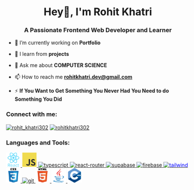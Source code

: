 <h1 align="center">Hey👋, I'm Rohit Khatri</h1>
<h3 align="center">A Passionate Frontend Web Developer and Learner</h3>

- 🔭 I’m currently working on **Portfolio**

- 🌱 I learn from **projects**

- 💬 Ask me about **COMPUTER SCIENCE**

- 📫 How to reach me **rohitkhatri.dev@gmail.com**

- ⚡ **If You Want to Get Something You Never Had You Need to do Something You Did**

<h3 align="left">Connect with me:</h3>
<p align="left">
<a href="https://twitter.com/rohit_khatri302" target="blank"><img align="center" src="https://raw.githubusercontent.com/rahuldkjain/github-profile-readme-generator/master/src/images/icons/Social/twitter.svg" alt="rohit_khatri302" height="30" width="40" /></a>
<a href="https://linkedin.com/in/rohitkhatri302" target="blank"><img align="center" src="https://raw.githubusercontent.com/rahuldkjain/github-profile-readme-generator/master/src/images/icons/Social/linked-in-alt.svg" alt="rohitkhatri302" height="30" width="40" /></a>
</p>

<h3 align="left">Languages and Tools:</h3>
<p align="left"> <a href="https://reactjs.org/" target="_blank" rel="noreferrer"> <img src="https://raw.githubusercontent.com/devicons/devicon/master/icons/react/react-original-wordmark.svg" alt="react" width="40" height="40"/> </a><a href="https://developer.mozilla.org/en-US/docs/Web/JavaScript" target="_blank" rel="noreferrer"> <img src="https://raw.githubusercontent.com/devicons/devicon/master/icons/javascript/javascript-original.svg" alt="javascript" width="40" height="40"/> </a> <a href="https://www.typescriptlang.org/" target="_blank" rel="noreferrer"> <img src="https://cdn.worldvectorlogo.com/logos/typescript.svg" alt="typescript" width="40" height="40"/> </a> <a href="https://reactrouter.com/" target="_blank" rel="noreferrer"> <img src="https://ultimatecourses.com/assets/category/react-router-9c0bb349a7ca8d699e4dcd1ebcdd21dda7198447dfcef928f9cbb0748e1f0ad5.svg" alt="react-router" width="40" height="40"/> </a> <a href="https://supabase.com/" target="_blank" rel="noreferrer"> <img src="https://imgs.search.brave.com/QO6OrWW25wIkTrT5Kg39JtjGAkLo9UhndXy7uv7i26c/rs:fit:860:0:0:0/g:ce/aHR0cHM6Ly9jb21w/YW5pZXNsb2dvLmNv/bS9pbWcvb3JpZy9z/dXBhYmFzZV9CSUcu/RC05NGY3Y2ZhZi5w/bmc_dD0xNzIwMjQ0/NDk0" alt="supabase" width="120" height="40"/> </a> <a href="https://firebase.google.com/" target="_blank" rel="noreferrer"> <img src="https://imgs.search.brave.com/SV6I_lM6UksSRaNkkDmYKaIQYlsrJXIDGzylKJNH2ZE/rs:fit:500:0:0:0/g:ce/aHR0cHM6Ly91cGxv/YWQud2lraW1lZGlh/Lm9yZy93aWtpcGVk/aWEvY29tbW9ucy9j/L2NmL0ZpcmViYXNl/X2ljb24uc3Zn" alt="firebase" width="40" height="40"/> </a> <a href="https://tailwindcss.com" target="_blank" rel="noreferrer"> <img src="https://encrypted-tbn0.gstatic.com/images?q=tbn:ANd9GcQc3xf37rjnZ9sIa3bEDeoA6mTQbYE0erHQ3A&s" alt="tailwind" width="40" height="30" style="color:blue;"/> </a> <a href="https://www.w3schools.com/css/" target="_blank" rel="noreferrer"> <img src="https://raw.githubusercontent.com/devicons/devicon/master/icons/css3/css3-original-wordmark.svg" alt="css3" width="40" height="40"/> </a>  <a href="https://git-scm.com/" target="_blank" rel="noreferrer"> <img src="https://www.vectorlogo.zone/logos/git-scm/git-scm-icon.svg" alt="git" width="40" height="40"/> </a> <a href="https://www.w3.org/html/" target="_blank" rel="noreferrer"> <img src="https://raw.githubusercontent.com/devicons/devicon/master/icons/html5/html5-original-wordmark.svg" alt="html5" width="40" height="40"/> </a> <a href="https://www.java.com" target="_blank" rel="noreferrer"> <img src="https://raw.githubusercontent.com/devicons/devicon/master/icons/java/java-original.svg" alt="java" width="40" height="40"/> </a><a href="https://www.w3schools.com/cpp/" target="_blank" rel="noreferrer"> <img src="https://raw.githubusercontent.com/devicons/devicon/master/icons/cplusplus/cplusplus-original.svg" alt="cplusplus" width="40" height="40"/> </a>  </p>
